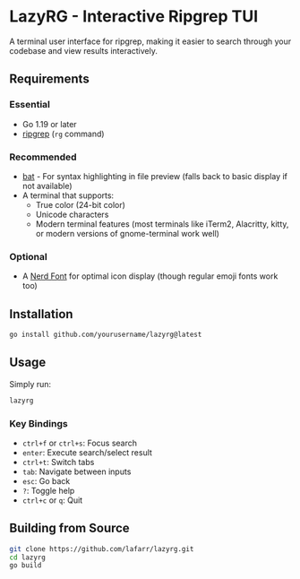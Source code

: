 # LazyRG - Interactive Ripgrep TUI

A terminal user interface for ripgrep, making it easier to search through your codebase and view results interactively.

## Requirements

### Essential
- Go 1.19 or later
- [ripgrep](https://github.com/BurntSushi/ripgrep) (`rg` command)

### Recommended
- [bat](https://github.com/sharkdp/bat) - For syntax highlighting in file preview (falls back to basic display if not available)
- A terminal that supports:
  - True color (24-bit color)
  - Unicode characters
  - Modern terminal features (most terminals like iTerm2, Alacritty, kitty, or modern versions of gnome-terminal work well)

### Optional
- A [Nerd Font](https://www.nerdfonts.com/) for optimal icon display (though regular emoji fonts work too)

## Installation

```bash
go install github.com/yourusername/lazyrg@latest
```

## Usage

Simply run:
```bash
lazyrg
```

### Key Bindings
- `ctrl+f` or `ctrl+s`: Focus search
- `enter`: Execute search/select result
- `ctrl+t`: Switch tabs
- `tab`: Navigate between inputs
- `esc`: Go back
- `?`: Toggle help
- `ctrl+c` or `q`: Quit

## Building from Source

```bash
git clone https://github.com/lafarr/lazyrg.git
cd lazyrg
go build
```

